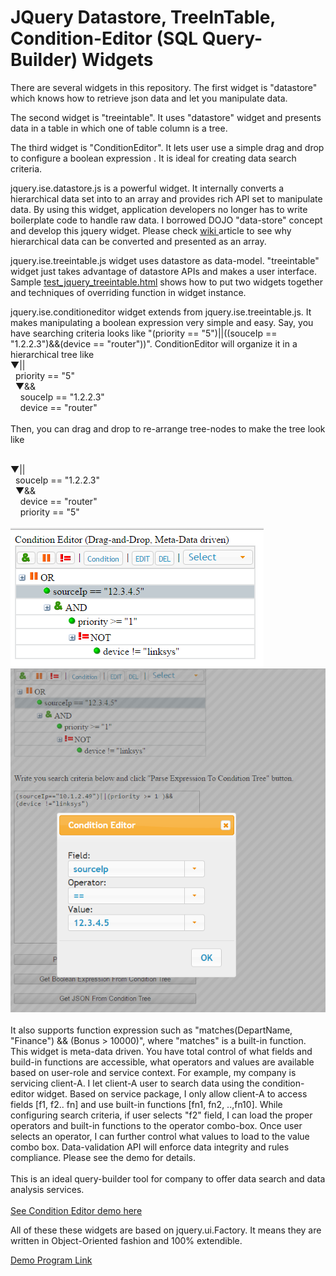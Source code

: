 JQuery Datastore, TreeInTable, Condition-Editor (SQL Query-Builder) Widgets
========================================

There are several widgets in this repository. The first widget is "datastore"  which knows how to retrieve json data and let you manipulate data. 

The second widget is "treeintable".  It uses "datastore" widget and presents data in a table in which one of table column is a tree.

The third widget is "ConditionEditor". It lets user use a simple drag and drop to configure a boolean expression . It is ideal for creating data search criteria.  


jquery.ise.datastore.js is a powerful widget.  It internally converts a hierarchical data set into to an array and provides rich API set to
manipulate data.   By using this widget, application developers no longer has to write boilerplate code to handle raw data.   I borrowed DOJO "data-store" concept and develop this jquery widget.  Please check <a href="https://github.com/jefhu/JQuery-Datastore-and-TreeInTable-Widgets/wiki/Hierarchical-data-is-just-an-array." target="_blank">wiki </a> article to see why hierarchical data can be converted and presented as an array. 

jquery.ise.treeintable.js widget uses datastore as data-model.  "treeintable" widget just takes advantage of datastore APIs and 
makes a user interface.  Sample <a href="http://upload.newmusicland.com/files/jquery-treeintable/test_jquery_treeintable.html" target="_blank">test_jquery_treeintable.html</a> shows how to put two widgets together and techniques of overriding function
in widget instance.

jquery.ise.conditioneditor widget extends from jquery.ise.treeintable.js.  It makes manipulating a boolean expression very simple and easy.  Say, you have searching criteria looks like "(priority == "5")||((souceIp == "1.2.2.3")&&(device == "router"))".  ConditionEditor will organize it in a hierarchical tree like
<br/>
▼||
<br/>
&nbsp;&nbsp;priority == "5"
          <br/>
&nbsp;&nbsp;▼&&
          <br/>
&nbsp;&nbsp;&nbsp;&nbsp;souceIp == "1.2.2.3"
                    <br/>
&nbsp;&nbsp;&nbsp;&nbsp;device == "router"                  
<br/>
Then, you can drag and drop to re-arrange tree-nodes to make the tree look like 

<br/>
▼||
<br/>
&nbsp;&nbsp;souceIp == "1.2.2.3"
          <br/>
&nbsp;&nbsp;▼&&
          <br/>
&nbsp;&nbsp;&nbsp;&nbsp;device == "router"
                    <br/>
&nbsp;&nbsp;&nbsp;&nbsp;priority == "5"                  
<br/>
<br/>
<img src="Condition-Editor-ExpressionHiearchy.png"/>
<br/>
<img src="Condition-Editor_Widget.png"/>
<br/>
<br/>
It also supports function expression such as "matches(DepartName, "Finance") && (Bonus > 10000)", where "matches" is a built-in function.
<br/>
This widget is meta-data driven. You have total control of what fields and build-in functions are accessible, what operators and values are available based on user-role and service context.  For example, my company is servicing client-A. I let client-A user to search data using the condition-editor widget. Based on service package, I  only allow client-A to access fields [f1, f2.. fn] and use built-in functions [fn1, fn2, ..,fn10].  While configuring search criteria, if user selects "f2" field, I can load the proper operators and built-in functions to the operator combo-box.  Once user selects an operator, I can further control what values to load to the value combo box. Data-validation API will enforce data integrity and rules compliance. Please see the demo for details. 
<br/>
<br/>
This is an ideal query-builder tool for company to offer data search and data analysis services.  
<br/>
<br/>
<a href="http://upload.newmusicland.com/files/jquery-treeintable/test_jquery_conditioneditorDnD.html" target="_blank">See Condition Editor demo here</a>

All of these these widgets are based on jquery.ui.Factory.  It means they are written in Object-Oriented fashion and 100% extendible. 

<a href="http://upload.newmusicland.com/files/jquery-treeintable/index.html" target="_blank">Demo Program Link</a>

  

